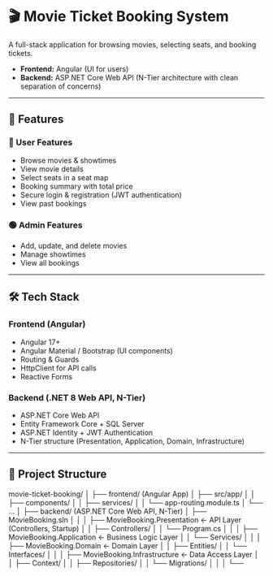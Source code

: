 # 🎬 Movie Ticket Booking System  

A full-stack application for browsing movies, selecting seats, and booking tickets.  
- **Frontend:** Angular (UI for users)  
- **Backend:** ASP.NET Core Web API (N-Tier architecture with clean separation of concerns)  

---

## 🚀 Features  

### 🔵 User Features  
- Browse movies & showtimes  
- View movie details  
- Select seats in a seat map  
- Booking summary with total price  
- Secure login & registration (JWT authentication)  
- View past bookings  

### 🟢 Admin Features  
- Add, update, and delete movies  
- Manage showtimes  
- View all bookings  

---

## 🛠 Tech Stack  

### Frontend (Angular)  
- Angular 17+  
- Angular Material / Bootstrap (UI components)  
- Routing & Guards  
- HttpClient for API calls  
- Reactive Forms  

### Backend (.NET 8 Web API, N-Tier)  
- ASP.NET Core Web API  
- Entity Framework Core + SQL Server  
- ASP.NET Identity + JWT Authentication  
- N-Tier structure (Presentation, Application, Domain, Infrastructure)  

---

## 📂 Project Structure  

movie-ticket-booking/
│
├── frontend/ (Angular App)
│ ├── src/app/
│ │ ├── components/
│ │ ├── services/
│ │ └── app-routing.module.ts
│ └── ...
│
├── backend/ (ASP.NET Core Web API, N-Tier)
│ ├── MovieBooking.sln
│ │
│ ├── MovieBooking.Presentation ← API Layer (Controllers, Startup)
│ │ ├── Controllers/
│ │ └── Program.cs
│ │
│ ├── MovieBooking.Application ← Business Logic Layer
│ │ └── Services/
│ │
│ ├── MovieBooking.Domain ← Domain Layer
│ │ ├── Entities/
│ │ └── Interfaces/
│ │
│ ├── MovieBooking.Infrastructure ← Data Access Layer
│ │ ├── Context/
│ │ ├── Repositories/
│ │ └── Migrations/
│ │
│ └──
